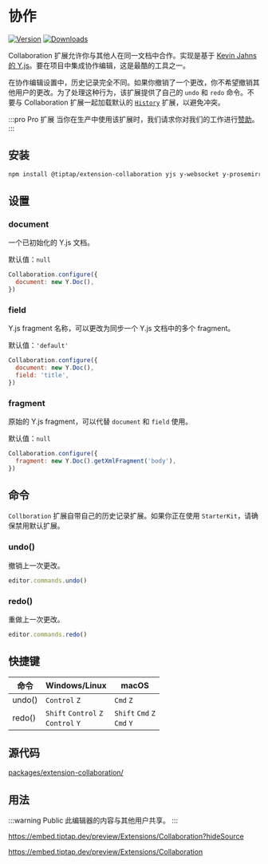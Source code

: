 # 协作

[![Version](https://img.shields.io/npm/v/@tiptap/extension-collaboration.svg?label=version)](https://www.npmjs.com/package/@tiptap/extension-collaboration)
[![Downloads](https://img.shields.io/npm/dm/@tiptap/extension-collaboration.svg)](https://npmcharts.com/compare/@tiptap/extension-collaboration?minimal=true)

Collaboration 扩展允许你与其他人在同一文档中合作。实现是基于 [Kevin Jahns 的 Y.js](https://github.com/yjs/yjs)。要在项目中集成协作编辑，这是最酷的工具之一。

在协作编辑设置中，历史记录完全不同。如果你撤销了一个更改，你不希望撤销其他用户的更改。为了处理这种行为，该扩展提供了自己的 `undo` 和 `redo` 命令。不要与 Collaboration 扩展一起加载默认的 [`History`](/api/extensions/history) 扩展，以避免冲突。

:::pro Pro 扩展
当你在生产中使用该扩展时，我们请求你对我们的工作进行[赞助](/sponsor)。
:::

## 安装
```bash
npm install @tiptap/extension-collaboration yjs y-websocket y-prosemirror
```

## 设置

### document
一个已初始化的 Y.js 文档。

默认值：`null`

```js
Collaboration.configure({
  document: new Y.Doc(),
})
```

### field
Y.js fragment 名称，可以更改为同步一个 Y.js 文档中的多个 fragment。

默认值：`'default'`

```js
Collaboration.configure({
  document: new Y.Doc(),
  field: 'title',
})
```

### fragment
原始的 Y.js fragment，可以代替 `document` 和 `field` 使用。

默认值：`null`

```js
Collaboration.configure({
  fragment: new Y.Doc().getXmlFragment('body'),
})
```

## 命令
`Collboration` 扩展自带自己的历史记录扩展。如果你正在使用 `StarterKit`，请确保禁用默认扩展。

### undo()
撤销上一次更改。

```js
editor.commands.undo()
```

### redo()
重做上一次更改。

```js
editor.commands.redo()
```

## 快捷键
| 命令   | Windows/Linux            | macOS             |
| ------ | ------------------------ | ----------------- |
| undo() | `Control`&nbsp;`Z`       | `Cmd`&nbsp;`Z`    |
| redo() | `Shift`&nbsp;`Control`&nbsp;`Z`<br>`Control`&nbsp;`Y` | `Shift`&nbsp;`Cmd`&nbsp;`Z`<br>`Cmd`&nbsp;`Y` |

## 源代码
[packages/extension-collaboration/](https://github.com/ueberdosis/tiptap/blob/main/packages/extension-collaboration/)

## 用法
:::warning Public
此编辑器的内容与其他用户共享。
:::

https://embed.tiptap.dev/preview/Extensions/Collaboration?hideSource

https://embed.tiptap.dev/preview/Extensions/Collaboration